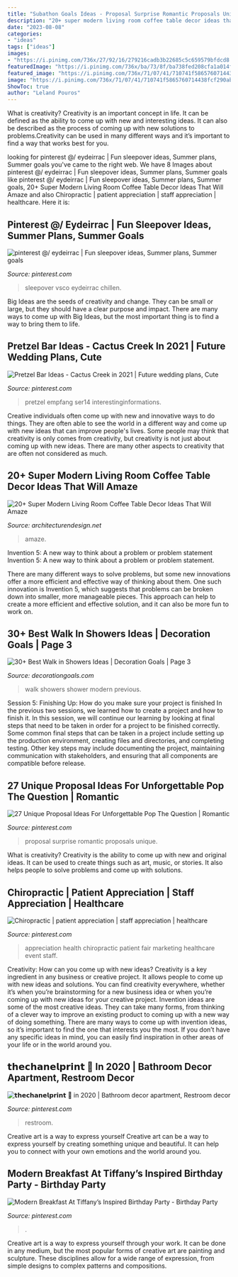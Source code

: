 ```yaml
---
title: "Subathon Goals Ideas - Proposal Surprise Romantic Proposals Unique"
description: "20+ super modern living room coffee table decor ideas that will amaze"
date: "2023-08-08"
categories:
- "ideas"
tags: ["ideas"]
images:
- "https://i.pinimg.com/736x/27/92/16/279216cadb3b22685c5c659579bfdcd8.jpg"
featuredImage: "https://i.pinimg.com/736x/ba/73/8f/ba738fed208cfa1a014f009b8439031e.jpg"
featured_image: "https://i.pinimg.com/736x/71/07/41/710741f5865760714438fcf290ab5526.jpg"
image: "https://i.pinimg.com/736x/71/07/41/710741f5865760714438fcf290ab5526.jpg"
ShowToc: true
author: "Leland Pouros"
---
```



What is creativity?
Creativity is an important concept in life. It can be defined as the ability to come up with new and interesting ideas. It can also be described as the process of coming up with new solutions to problems.Creativity can be used in many different ways and it’s important to find a way that works best for you.

	

		
looking for pinterest @/ eydeirrac | Fun sleepover ideas, Summer plans, Summer goals you've came to the right web. We have 8 Images about pinterest @/ eydeirrac | Fun sleepover ideas, Summer plans, Summer goals like pinterest @/ eydeirrac | Fun sleepover ideas, Summer plans, Summer goals, 20+ Super Modern Living Room Coffee Table Decor Ideas That Will Amaze and also Chiropractic | patient appreciation | staff appreciation | healthcare. Here it is:
		
    
## Pinterest @/ Eydeirrac | Fun Sleepover Ideas, Summer Plans, Summer Goals

<img loading=lazy src="https://i.pinimg.com/736x/71/07/41/710741f5865760714438fcf290ab5526.jpg" onerror="this.onerror=null;this.src='https://tse4.mm.bing.net/th?id=OIP.GJQtm4Z_TDA4RksgHvIpIgHaOO&amp;pid=15.1';" alt="pinterest @/ eydeirrac | Fun sleepover ideas, Summer plans, Summer goals">

_Source: pinterest.com_

>sleepover vsco eydeirrac chillen. 

	

Big Ideas are the seeds of creativity and change. They can be small or large, but they should have a clear purpose and impact. There are many ways to come up with Big Ideas, but the most important thing is to find a way to bring them to life.

    
## Pretzel Bar Ideas - Cactus Creek In 2021 | Future Wedding Plans, Cute

<img loading=lazy src="https://i.pinimg.com/736x/1c/98/46/1c9846927620843d558f795403571476.jpg" onerror="this.onerror=null;this.src='https://tse4.mm.bing.net/th?id=OIP.2pQmROcz4lx0rh5DSdgPjwHaJ4&amp;pid=15.1';" alt="Pretzel Bar Ideas - Cactus Creek in 2021 | Future wedding plans, Cute">

_Source: pinterest.com_

>pretzel empfang ser14 interestinginformations. 

	

Creative individuals often come up with new and innovative ways to do things. They are often able to see the world in a different way and come up with new ideas that can improve people's lives. Some people may think that creativity is only comes from creativity, but creativity is not just about coming up with new ideas. There are many other aspects to creativity that are often not considered as much.

    
## 20+ Super Modern Living Room Coffee Table Decor Ideas That Will Amaze

<img loading=lazy src="https://cdn.architecturendesign.net/wp-content/uploads/2015/11/AD-03-warm-candle-lighted-home-decor.jpg" onerror="this.onerror=null;this.src='https://tse1.mm.bing.net/th?id=OIP.U2GCJjcjYH24KabN9h4EuwHaLH&amp;pid=15.1';" alt="20+ Super Modern Living Room Coffee Table Decor Ideas That Will Amaze">

_Source: architecturendesign.net_

>amaze. 

	

Invention 5: A new way to think about a problem or problem statement
Invention 5: A new way to think about a problem or problem statement. 

There are many different ways to solve problems, but some new innovations offer a more efficient and effective way of thinking about them. One such innovation is Invention 5, which suggests that problems can be broken down into smaller, more manageable pieces. This approach can help to create a more efficient and effective solution, and it can also be more fun to work on.

    
## 30+ Best Walk In Showers Ideas | Decoration Goals | Page 3

<img loading=lazy src="https://www.decorationgoals.com/wp-content/uploads/2017/02/Large-Modern-Walk-in-Shower.jpg" onerror="this.onerror=null;this.src='https://tse1.mm.bing.net/th?id=OIP.CFDnHIyFAtolBoZ7sDBJAgHaJv&amp;pid=15.1';" alt="30+ Best Walk in Showers Ideas | Decoration Goals | Page 3">

_Source: decorationgoals.com_

>walk showers shower modern previous. 

	

Session 5: Finishing Up: How do you make sure your project is finished
In the previous two sessions, we learned how to create a project and how to finish it. In this session, we will continue our learning by looking at final steps that need to be taken in order for a project to be finished correctly.
Some common final steps that can be taken in a project include setting up the production environment, creating files and directories, and completing testing. Other key steps may include documenting the project, maintaining communication with stakeholders, and ensuring that all components are compatible before release.

    
## 27 Unique Proposal Ideas For Unforgettable Pop The Question | Romantic

<img loading=lazy src="https://i.pinimg.com/736x/89/98/96/899896ec6116ee96ef4e13ce5c3f8cc5.jpg" onerror="this.onerror=null;this.src='https://tse1.mm.bing.net/th?id=OIP.BYnOEA5mQaMHX4vgiw9MAAHaLG&amp;pid=15.1';" alt="27 Unique Proposal Ideas For Unforgettable Pop The Question | Romantic">

_Source: pinterest.com_

>proposal surprise romantic proposals unique. 

	

What is creativity?
Creativity is the ability to come up with new and original ideas. It can be used to create things such as art, music, or stories. It also helps people to solve problems and come up with solutions.

    
## Chiropractic | Patient Appreciation | Staff Appreciation | Healthcare

<img loading=lazy src="https://i.pinimg.com/736x/90/90/cc/9090ccecda8321b70729821355398a60.jpg" onerror="this.onerror=null;this.src='https://tse4.mm.bing.net/th?id=OIP.CDm2DrL6Y4u4oqF-A3sBiwHaJ3&amp;pid=15.1';" alt="Chiropractic | patient appreciation | staff appreciation | healthcare">

_Source: pinterest.com_

>appreciation health chiropractic patient fair marketing healthcare event staff. 

	

Creativity: How can you come up with new ideas?
Creativity is a key ingredient in any business or creative project. It allows people to come up with new ideas and solutions. You can find creativity everywhere, whether it’s when you’re brainstorming for a new business idea or when you’re coming up with new ideas for your creative project.
Invention ideas are some of the most creative ideas. They can take many forms, from thinking of a clever way to improve an existing product to coming up with a new way of doing something. There are many ways to come up with invention ideas, so it’s important to find the one that interests you the most. If you don’t have any specific ideas in mind, you can easily find inspiration in other areas of your life or in the world around you.

    
## 𝘁𝗵𝗲𝗰𝗵𝗮𝗻𝗲𝗹𝗽𝗿𝗶𝗻𝘁 🦋 In 2020 | Bathroom Decor Apartment, Restroom Decor

<img loading=lazy src="https://i.pinimg.com/736x/ba/73/8f/ba738fed208cfa1a014f009b8439031e.jpg" onerror="this.onerror=null;this.src='https://tse3.mm.bing.net/th?id=OIP.f4rtzBSixDUsvZLutsQ1ZwHaJ3&amp;pid=15.1';" alt="𝘁𝗵𝗲𝗰𝗵𝗮𝗻𝗲𝗹𝗽𝗿𝗶𝗻𝘁 🦋 in 2020 | Bathroom decor apartment, Restroom decor">

_Source: pinterest.com_

>restroom. 

	

Creative art is a way to express yourself
Creative art can be a way to express yourself by creating something unique and beautiful. It can help you to connect with your own emotions and the world around you.

    
## Modern Breakfast At Tiffany’s Inspired Birthday Party - Birthday Party

<img loading=lazy src="https://i.pinimg.com/736x/27/92/16/279216cadb3b22685c5c659579bfdcd8.jpg" onerror="this.onerror=null;this.src='https://tse1.mm.bing.net/th?id=OIP.2WF-Opo7G9ij0wdpju5F1QHaLH&amp;pid=15.1';" alt="Modern Breakfast At Tiffany’s Inspired Birthday Party - Birthday Party">

_Source: pinterest.com_

>. 

	

Creative art is a way to express yourself through your work. It can be done in any medium, but the most popular forms of creative art are painting and sculpture. These disciplines allow for a wide range of expression, from simple designs to complex patterns and compositions.

